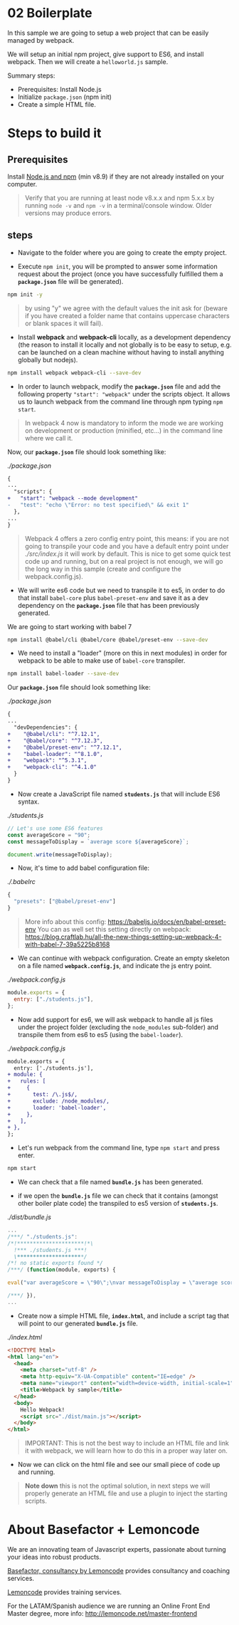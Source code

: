 # 02 Boilerplate

In this sample we are going to setup a web project that can be easily managed
by webpack.

We will setup an initial npm project, give support to ES6, and install webpack.
Then we will create a `helloworld.js` sample.

Summary steps:

- Prerequisites: Install Node.js
- Initialize `package.json` (npm init)
- Create a simple HTML file.

# Steps to build it

## Prerequisites

Install [Node.js and npm](https://nodejs.org/en/) (min v8.9) if they are not already installed on your computer.

> Verify that you are running at least node v8.x.x and npm 5.x.x by running `node -v` and `npm -v` in a terminal/console window. Older versions may produce errors.

## steps

- Navigate to the folder where you are going to create the empty project.

- Execute `npm init`, you will be prompted to answer some information request about the project (once you have successfully fulfilled them a **`package.json`** file will be generated).

```bash
npm init -y
```

> by using "y" we agree with the default values the init ask for (beware if you have
> created a folder name that contains uppercase characters or blank spaces it will fail).

- Install **webpack** and **webpack-cli** locally, as a development dependency (the reason to install it locally and not globally is to be easy to setup, e.g. can be launched on a clean machine without having to install anything globally but nodejs).

```bash
npm install webpack webpack-cli --save-dev
```

- In order to launch webpack, modify the **`package.json`** file and add the following property `"start": "webpack"` under the scripts object. It allows us to launch webpack from the command line through npm typing `npm start`.

> In webpack 4 now is mandatory to inform the mode we are working on development or production (minified, etc...) in the command line where we call it.

Now, our **`package.json`** file should look something like:

_./package.json_

```diff
{
...
  "scripts": {
+   "start": "webpack --mode development"
-   "test": "echo \"Error: no test specified\" && exit 1"
  },
...
}
```

> Webpack 4 offers a zero config entry point, this means: if you are not going to transpile your code
> and you have a default entry point under _./src/index.js_ it will work by default. This is nice to get
> some quick test code up and running, but on a real project is not enough, we will go the long way
> in this sample (create and configure the webpack.config.js).

- We will write es6 code but we need to transpile it to es5, in order to do that install `babel-core` plus `babel-preset-env` and save it as a dev dependency on the **`package.json`** file that has been previously generated.

We are going to start working with babel 7

```bash
npm install @babel/cli @babel/core @babel/preset-env --save-dev
```

- We need to install a "loader" (more on this in next modules) in order for webpack to be able to make use of `babel-core` transpiler.

```bash
npm install babel-loader --save-dev
```

Our **`package.json`** file should look something like:

_./package.json_

```diff
{
...
  "devDependencies": {
+    "@babel/cli": "^7.12.1",
+    "@babel/core": "^7.12.3",
+    "@babel/preset-env": "^7.12.1",
+    "babel-loader": "^8.1.0",
+    "webpack": "^5.3.1",
+    "webpack-cli": "^4.1.0"
  }
}
```

- Now create a JavaScript file named **`students.js`** that will include ES6 syntax.

_./students.js_

```javascript
// Let's use some ES6 features
const averageScore = "90";
const messageToDisplay = `average score ${averageScore}`;

document.write(messageToDisplay);
```

- Now, it's time to add babel configuration file:

_./.babelrc_

```javascript
{
  "presets": ["@babel/preset-env"]
}
```

> More info about this config: https://babeljs.io/docs/en/babel-preset-env
> You can as well set this setting directly on webpack: https://blog.craftlab.hu/all-the-new-things-setting-up-webpack-4-with-babel-7-39a5225b8168

- We can continue with webpack configuration. Create an empty skeleton on a file named **`webpack.config.js`**, and indicate the js entry point.

_./webpack.config.js_

```javascript
module.exports = {
  entry: ["./students.js"],
};
```

- Now add support for es6, we will ask webpack to handle all js files under the project folder (excluding the `node_modules` sub-folder) and transpile them from es6 to es5 (using the `babel-loader`).

_./webpack.config.js_

```diff
module.exports = {
  entry: ['./students.js'],
+ module: {
+   rules: [
+     {
+       test: /\.js$/,
+       exclude: /node_modules/,
+       loader: 'babel-loader',
+     },
+   ],
+ },
};
```

- Let's run webpack from the command line, type `npm start` and press enter.

```bash
npm start
```

- We can check that a file named **`bundle.js`** has been generated.

- if we open the **`bundle.js`** file we can check that it contains (amongst other boiler plate code) the transpiled to es5 version of **`students.js`**.

_./dist/bundle.js_

```javascript
...
/***/ "./students.js":
/*!*********************!*\
  !*** ./students.js ***!
  \*********************/
/*! no static exports found */
/***/ (function(module, exports) {

eval("var averageScore = \"90\";\nvar messageToDisplay = \"average score \".concat(averageScore);\ndocument.write(messageToDisplay);\n\n//# sourceURL=webpack:///./students.js?");

/***/ }),
...
```

- Create now a simple HTML file, **`index.html`**, and include a script tag that will point to our generated **`bundle.js`** file.

_./index.html_

```html
<!DOCTYPE html>
<html lang="en">
  <head>
    <meta charset="utf-8" />
    <meta http-equiv="X-UA-Compatible" content="IE=edge" />
    <meta name="viewport" content="width=device-width, initial-scale=1" />
    <title>Webpack by sample</title>
  </head>
  <body>
    Hello Webpack!
    <script src="./dist/main.js"></script>
  </body>
</html>
```

> IMPORTANT: This is not the best way to include an HTML file and link it with webpack,
> we will learn how to do this in a proper way later on.

- Now we can click on the html file and see our small piece of code up and running.

> **Note down** this is not the optimal solution, in next steps we will properly generate
> an HTML file and use a plugin to inject the starting scripts.

# About Basefactor + Lemoncode

We are an innovating team of Javascript experts, passionate about turning your ideas into robust products.

[Basefactor, consultancy by Lemoncode](http://www.basefactor.com) provides consultancy and coaching services.

[Lemoncode](http://lemoncode.net/services/en/#en-home) provides training services.

For the LATAM/Spanish audience we are running an Online Front End Master degree, more info: http://lemoncode.net/master-frontend
